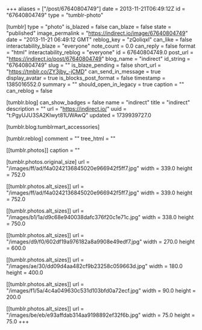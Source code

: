 +++
aliases = ["/post/67640804749"]
date = 2013-11-21T06:49:12Z
id = "67640804749"
type = "tumblr-photo"

[tumblr]
type = "photo"
is_blazed = false
can_blaze = false
state = "published"
image_permalink = "https://indirect.io/image/67640804749"
date = "2013-11-21 06:49:12 GMT"
reblog_key = "zQoIiqxl"
can_like = false
interactability_blaze = "everyone"
note_count = 0.0
can_reply = false
format = "html"
interactability_reblog = "everyone"
id = 67640804749.0
post_url = "https://indirect.io/post/67640804749"
blog_name = "indirect"
id_string = "67640804749"
slug = ""
is_blaze_pending = false
short_url = "https://tmblr.co/ZY3jby_-jCMD"
can_send_in_message = true
display_avatar = true
is_blocks_post_format = false
timestamp = 1385016552.0
summary = ""
should_open_in_legacy = true
caption = ""
can_reblog = false

[tumblr.blog]
can_show_badges = false
name = "indirect"
title = "indirect"
description = ""
url = "https://indirect.io/"
uuid = "t:PgyUJU3SA2Klwyt81UWAwQ"
updated = 1739939727.0

[tumblr.blog.tumblrmart_accessories]

[tumblr.reblog]
comment = ""
tree_html = ""

[[tumblr.photos]]
caption = ""

[tumblr.photos.original_size]
url = "/images/ff/ad/f4a0242136845020e966942f5ff7.jpg"
width = 339.0
height = 752.0

[[tumblr.photos.alt_sizes]]
url = "/images/ff/ad/f4a0242136845020e966942f5ff7.jpg"
width = 339.0
height = 752.0

[[tumblr.photos.alt_sizes]]
url = "/images/b1/1a/d9c68e940038dafc376f20c1e71c.jpg"
width = 338.0
height = 750.0

[[tumblr.photos.alt_sizes]]
url = "/images/d9/f0/602df19a976182a8a9908e49edf7.jpg"
width = 270.0
height = 600.0

[[tumblr.photos.alt_sizes]]
url = "/images/ae/30/dd09d4aa482cf9b23258c059663d.jpg"
width = 180.0
height = 400.0

[[tumblr.photos.alt_sizes]]
url = "/images/f1/5a/4c4a049630c531d103bfd0a72ecf.jpg"
width = 90.0
height = 200.0

[[tumblr.photos.alt_sizes]]
url = "/images/be/eb/e93affdab314aa9198892ef32f6b.jpg"
width = 75.0
height = 75.0
+++
